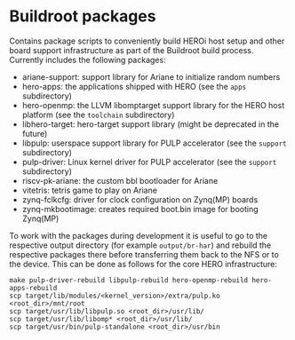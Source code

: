 # Buildroot packages
Contains package scripts to conveniently build HEROi host setup and other board support infrastructure as part of the Buildroot build process. Currently includes the following packages:
* ariane-support: support library for Ariane to initialize random numbers
* hero-apps: the applications shipped with HERO (see the `apps` subdirectory)
* hero-openmp: the LLVM libomptarget support library for the HERO host platform (see the `toolchain` subdirectory)
* libhero-target: hero-target support library (might be deprecated in the future)
* libpulp: userspace support library for PULP accelerator (see the `support` subdirectory)
* pulp-driver: Linux kernel driver for PULP accelerator (see the `support` subdirectory)
* riscv-pk-ariane: the custom bbl bootloader for Ariane
* vitetris: tetris game to play on Ariane
* zynq-fclkcfg: driver for clock configuration on Zynq(MP) boards
* zynq-mkbootimage: creates required boot.bin image for booting Zynq(MP)

To work with the packages during development it is useful to go to the respective output directory (for example `output/br-har`) and rebuild the respective packages there before transferring them back to the NFS or to the device. This can be done as follows for the core HERO infrastructure:
```
make pulp-driver-rebuild libpulp-rebuild hero-openmp-rebuild hero-apps-rebuild
scp target/lib/modules/<kernel_version>/extra/pulp.ko <root_dir>/mnt/root
scp target/usr/lib/libpulp.so <root_dir>/usr/lib/
scp target/usr/lib/libomp* <root_dir>/usr/lib/
scp target/usr/bin/pulp-standalone <root_dir>/usr/bin
```
